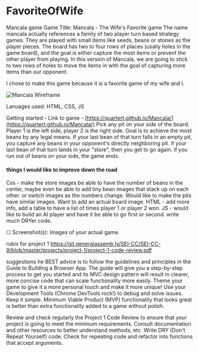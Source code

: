 # FavoriteOfWife
Mancala game
Game Title: Mancala - The Wife's Favorite game
The name mancala actually references a family of two player turn based strategy games. They are played with small items like seeds, beans or stones as the player pieces. The board has two to four rows of places (usally holes in the game board), and the goal is either capture the most items or prevent the other player from playing. In this version of Mancala, we are going to stick to two rows of holes to move the items in with the goal of capturing more items than our opponent.

I chose to make this game because it is a favorite game of my wife and I.

![Mancala Wireframe](desktop/generalassembly/code/favoriteofwife/mancala/mancalawireframe.jpg)

Lanuages used: HTML, CSS, JS 

Getting started - 
Link to game - [https://quartert.github.io/Mancala/](https://quartert.github.io/Mancala/) 
Pick any pit on your side of the board. Player 1 is the left side, player 2 is the right side. 
Goal is to achieve the most beans by any legal means.
If your last bean of that turn falls in an empty pit, you capture any beans in your opponent's directly neighboring pit. 
if your last bean of that turn lands in your "store", then you get to go again. 
if you run out of beans on your side, the game ends.  

#### things I would like to improve down the road
Css - make the store images be able to have the number of beans in the center, maybe even be able to add tiny bean images that stack up on each other. or switch images as the numbers change. Would like to make the pits have similar images. Want to add an actual board image. 
HTML - add more info, add a table to have a list of times player 1 or player 2 won. 
JS - would like to build an AI player and have it be able to go first or second. write much DRYer code. 

☐ Screenshot(s): Images of your actual game.

rubix for project 1 https://git.generalassemb.ly/SEI-CC/SEI-CC-9/blob/master/projects/project-1/project-1-code-review.pdf

suggestions
he BEST advice is to follow the guidelines and principles in the Guide to Building a Browser App. The guide will give you a step-by-step process to get you started and its MVC design pattern will result in clearer, more concise code that can scale functionality more easily.
Theme your game to give it a more personal touch and make it more unique!
Use your Development Tools (Chrome DevTools rock!) to debug and solve issues.
Keep it simple. Minimum Viable Product (MVP) functionality that looks great is better than extra functionality added to a game without polish.

Review and check regularly the Project 1 Code Review to ensure that your project is going to meet the minimum requirements.
Consult documentation and other resources to better understand methods, etc.
Write DRY (Don't Repeat Yourself) code. Check for repeating code and refactor into functions that accept arguments.